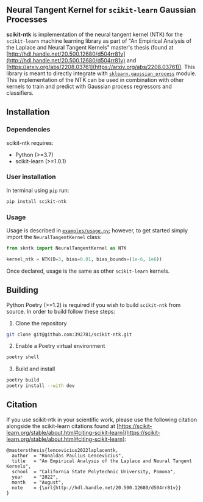 ## Neural Tangent Kernel for `scikit-learn` Gaussian Processes

**scikit-ntk** is implementation of the neural tangent kernel (NTK) for the `scikit-learn` machine learning library as part of "An Empirical Analysis of the Laplace and Neural Tangent Kernels" master's thesis (found at [http://hdl.handle.net/20.500.12680/d504rr81v](http://hdl.handle.net/20.500.12680/d504rr81v) and [https://arxiv.org/abs/2208.03761](https://arxiv.org/abs/2208.03761)).  This library is meant to directly integrate with [`sklearn.gaussian_process`](https://scikit-learn.org/stable/modules/classes.html#module-sklearn.gaussian_process) module.  This implementation of the NTK can be used in combination with other kernels to train and predict with Gaussian process regressors and classifiers. 

## Installation

### Dependencies

scikit-ntk requires:
* Python (>=3.7)
* scikit-learn (>=1.0.1)


### User installation
In terminal using `pip` run:

```bash
pip install scikit-ntk
```

### Usage
Usage is described in [`examples/usage.py`](https://github.com/392781/scikit-ntk/blob/master/example/usage.py); however, to get started simply import the `NeuralTangentKernel` class:

```py
from skntk import NeuralTangentKernel as NTK

kernel_ntk = NTK(D=3, bias=0.01, bias_bounds=(1e-6, 1e6))
```
Once declared, usage is the same as other `scikit-learn` kernels.

## Building
Python Poetry (>=1.2) is required if you wish to build `scikit-ntk` from source.  In order to build follow these steps:

1. Clone the repository
```bash
git clone git@github.com:392781/scikit-ntk.git
```
2. Enable a Poetry virtual environment
```bash
poetry shell
```
3. Build and install
```bash
poetry build
poetry install --with dev
```

## Citation

If you use scikit-ntk in your scientific work, please use the following citation alongside the scikit-learn citations found at [https://scikit-learn.org/stable/about.html#citing-scikit-learn](https://scikit-learn.org/stable/about.html#citing-scikit-learn):

```
@mastersthesis{lencevicius2022laplacentk,
  author  = "Ronaldas Paulius Lencevicius",
  title   = "An Empirical Analysis of the Laplace and Neural Tangent Kernels",
  school  = "California State Polytechnic University, Pomona",
  year    = "2022",
  month   = "August",
  note    = {\url{http://hdl.handle.net/20.500.12680/d504rr81v}}
}
```
